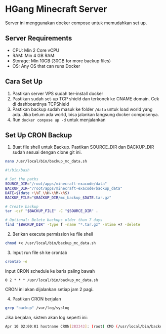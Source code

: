 # HGang Minecraft Server
Server ini menggunakan docker compose untuk memudahkan set up.

## Server Requirements
- CPU: Min 2 Core vCPU
- RAM: Min 4 GB RAM
- Storage: Min 10GB (30GB for more backup files)
- OS: Any OS that can runs Docker

## Cara Set Up
1. Pastikan server VPS sudah ter-install docker
2. Pastikan sudah set-up TCP shield dan terkonek ke CNAME domain. Cek di dashboardnya TCPShield
3. Pastikan backup sudah masuk ke folder `/data` untuk load world yang ada. Jika belum ada world, bisa jalankan langsung docker composenya.
4. Run `docker compose up -d` untuk menjalankan

## Set Up CRON Backup
1. Buat file shell untuk Backup. Pastikan SOURCE_DIR dan BACKUP_DIR sudah sesuai dengan clone git ini.

```bash
nano /usr/local/bin/backup_mc_data.sh
````

```sh
#!/bin/bash

# Set the paths
SOURCE_DIR="/root/apps/minecraft-exacode/data"
BACKUP_DIR="/root/apps/minecraft-exacode/backup_data"
DATE=$(date +\%F_\%H-\%M-\%S)
BACKUP_FILE="$BACKUP_DIR/mc_backup_$DATE.tar.gz"

# Create backup
tar -czf "$BACKUP_FILE" -C "$SOURCE_DIR" .

# Optional: Delete backups older than 7 days
find "$BACKUP_DIR" -type f -name "*.tar.gz" -mtime +7 -delete
```

2. Berikan execute permission ke file shell
```bash
chmod +x /usr/local/bin/backup_mc_data.sh
```

3. Input run file sh ke crontab
```bash
crontab -e
```

Input CRON schedule ke baris paling bawah
```
0 2 * * * /usr/local/bin/backup_mc_data.sh
```

CRON ini akan dijalankan setiap jam 2 pagi.

4. Pastikan CRON berjalan
```bash
grep "backup" /var/log/syslog
```

Jika berjalan, sistem akan log seperti ini:
```bash
Apr 10 02:00:01 hostname CRON[283343]: (root) CMD (/usr/local/bin/backup_mc_data.sh)
```